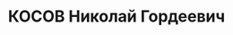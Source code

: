 ---
title: КОСОВ Николай Гордеевич
description: 'Род. в 1905, с. Благодарное, русский, обр.: низшее, член ВКП(б). Проживал:
  Новоселицкий р-н, с. Грушевское. Зам. директора Калиновской МТС

  Арестован 09.09.1937. Приговор: 10 лет лагерей'
---